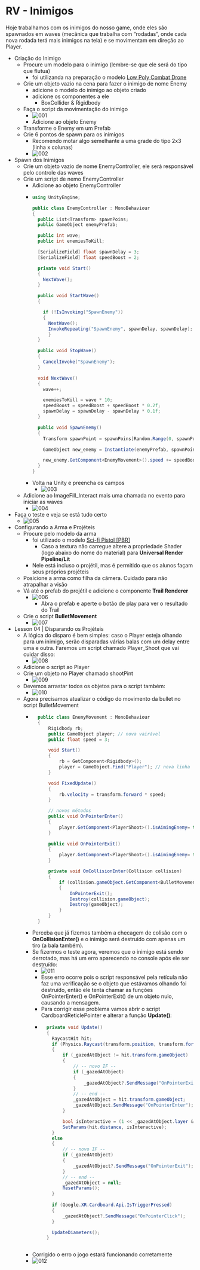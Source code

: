 # RV - Inimigos

Hoje trabalhamos com os inimigos do nosso game, onde eles são spawnados em waves (mecânica que trabalha com “rodadas”, onde cada nova rodada terá mais inimigos na tela) e se movimentam em direção ao Player.

- Criação do Inimigo 
  - Procure um modelo para o inimigo (lembre-se que ele será do tipo que flutua)
    - foi utilizanda na preparação o modelo [Low Poly Combat Drone](https://www.google.com/url?q=https://assetstore.unity.com/packages/3d/low-poly-combat-drone-82234&sa=D&source=editors&ust=1701182267416670&usg=AOvVaw37DPNpZ7sxFA876q6XYVYu)
  - Crie um objeto vazio na cena para fazer o inimigo de nome Enemy
    - adicione o modelo do inimigo ao objeto criado
    - adicione os componentes a ele
      - BoxCollider & Rigidbody
  - Faça o script da movimentação do inimigo
    - ![001](Screenshots/001.png)
    - Adicione ao objeto Enemy
  - Transforme o Enemy em um Prefab
  - Crie 6 pontos de spawn para os inimigos
    - Recomendo motar algo semelhante a uma grade do tipo 2x3 (linha x colunas)
    - ![002](Screenshots/002.png)
- Spawn dos Inimigos
  - Crie um objeto vazio de nome EnemyController, ele será responsável pelo controle das waves
  - Crie um script de nemo EnemyController
    - Adicione ao objeto EnemyController
    - ```cs
      using UnityEngine;

      public class EnemyController : MonoBehaviour
      {
        public List<Transform> spawnPoins;
        public GameObject enemyPrefab;

        public int wave;
        public int enemiesToKill;

        [SerializeField] float spawnDelay = 3;
        [SerializeField] float speedBoost = 2;

        private void Start()
        {
          NextWave();
        }

        public void StartWave()
        {

          if (!IsInvoking("SpawnEnemy"))
          {
            NextWave();
            InvokeRepeating("SpawnEnemy", spawnDelay, spawnDelay);
            }
        }

        public void StopWave()
        {
          CancelInvoke("SpawnEnemy");
        }

        void NextWave()
        {
          wave++;

          enemiesToKill = wave * 10;
          speedBoost = speedBoost + speedBoost * 0.2f;
          spawnDelay = spawnDelay - spawnDelay * 0.1f;
        }

        public void SpawnEnemy()
        {
          Transform spawnPoint = spawnPoins[Random.Range(0, spawnPoins.Count)];

          GameObject new_enemy = Instantiate(enemyPrefab, spawnPoint.position, spawnPoint.rotation);

          new_enemy.GetComponent<EnemyMovement>().speed += speedBoost;
        }
      }
      ```
    - Volta na Unity e preencha os campos
      - ![003](Screenshots/003.png)
  - Adicione ao ImageFill_Interact mais uma chamada no evento para iniciar as waves
    - ![004](Screenshots/004.png)
- Faça o teste e veja se está tudo certo
  - ![005](Screenshots/005.gif)
- Configurando a Arma e Projéteis
  - Procure pelo modelo da arma
    - foi utilizado o modelo [Sci-fi Pistol [PBR]](https://www.google.com/url?q=https://assetstore.unity.com/packages/3d/props/guns/sci-fi-pistol-pbr-213679&sa=D&source=editors&ust=1701182267426585&usg=AOvVaw2b29F7P_b2Nj7OVe8JYiEW)
      - Caso a textura não carregue altere a propriedade Shader (logo abaixo do nome do material) para **Universal Render Pipeline/Lit**
    - Nele está incluso o projétil, mas é permitido que os alunos façam seus próprios projéteis
  - Posicione a arma como filha da câmera. Cuidado para não atrapalhar a visão
  - Vá até o prefab do projétil e adicione o componente **Trail Renderer**
    - ![006](Screenshots/006.png)
      - Abra o prefab e aperte o botão de play para ver o resultado do Trail
  - Crie o script **BulletMovement**
    - ![007](Screenshots/007.png)
- Lesson 04 | Disparando os Projéteis
  - A lógica do disparo é bem simples: caso o Player esteja olhando para um inimigo, serão disparadas várias balas com um delay entre uma e outra. Faremos um script chamado Player_Shoot que vai cuidar disso:
    - ![008](Screenshots/008.png)
  - Adicione o script ao Player
  - Crie um objeto no Player chamado shootPint
    - ![009](Screenshots/009.png)
  - Devemos arrastar todos os objetos para o script também:
    - ![010](Screenshots/010.png)
  - Agora precisamos atualizar o código do movimento da bullet no script BulletMovement
    - ```cs
        public class EnemyMovement : MonoBehaviour
        {
            Rigidbody rb;
            public GameObject player; // nova vairável
            public float speed = 3;

            void Start()
            {
                rb = GetComponent<Rigidbody>();
                player = GameObject.Find("Player"); // nova linha
            }

            void FixedUpdate()
            {
                rb.velocity = transform.forward * speed;
            }

            // novos métodos
            public void OnPointerEnter()
            {
                player.GetComponent<PlayerShoot>().isAimingEnemy= true;
            }

            public void OnPointerExit()
            {
                player.GetComponent<PlayerShoot>().isAimingEnemy= false;
            }

            private void OnCollisionEnter(Collision collision)
            {
                if (collision.gameObject.GetComponent<BulletMovement>())
                {
                    OnPointerExit();
                    Destroy(collision.gameObject);
                    Destroy(gameObject); 
                }
            }
        }
      ```
    - Perceba que já fizemos também a checagem de colisão com o **OnCollisionEnter()** e o inimigo será destruído com apenas um tiro (a bala também).
    - Se fizermos o teste agora, veremos que o inimigo está sendo derrotado, mas há um erro aparecendo no console após ele ser destruído:
      - ![011](Screenshots/011.png)
      - Esse erro ocorre pois o script responsável pela retícula não faz uma verificação se o objeto que estávamos olhando foi destruído, então ele tenta chamar as funções OnPointerEnter() e OnPointerExit() de um objeto nulo, causando a mensagem.
      - Para corrigir esse problema vamos abrir o script CardboardReticlePointer e alterar a função **Update()**:
      - ```cs
          private void Update()
          {
            RaycastHit hit;
            if (Physics.Raycast(transform.position, transform.forward, out hit, _RETICLE_MAX_DISTANCE))
            {
                if (_gazedAtObject != hit.transform.gameObject)
                {
                    // -- novo IF --
                    if (_gazedAtObject)
                    {
                        _gazedAtObject?.SendMessage("OnPointerExit");
                    }
                    // -- end --
                    _gazedAtObject = hit.transform.gameObject;
                    _gazedAtObject.SendMessage("OnPointerEnter");
                }

                bool isInteractive = (1 << _gazedAtObject.layer & ReticleInteractionLayerMask) != 0;
                SetParams(hit.distance, isInteractive);
            }
            else
            {
                // -- novo IF --
                if (_gazedAtObject)
                {
                    _gazedAtObject?.SendMessage("OnPointerExit");
                }
                // -- end --
                _gazedAtObject = null;
                ResetParams();
            }
            
            if (Google.XR.Cardboard.Api.IsTriggerPressed)
            {
                _gazedAtObject?.SendMessage("OnPointerClick");
            }

            UpdateDiameters();
          }
      ```
    - Corrigido o erro o jogo estará funcionando corretamente
    - ![012](Screenshots/012.gif)
